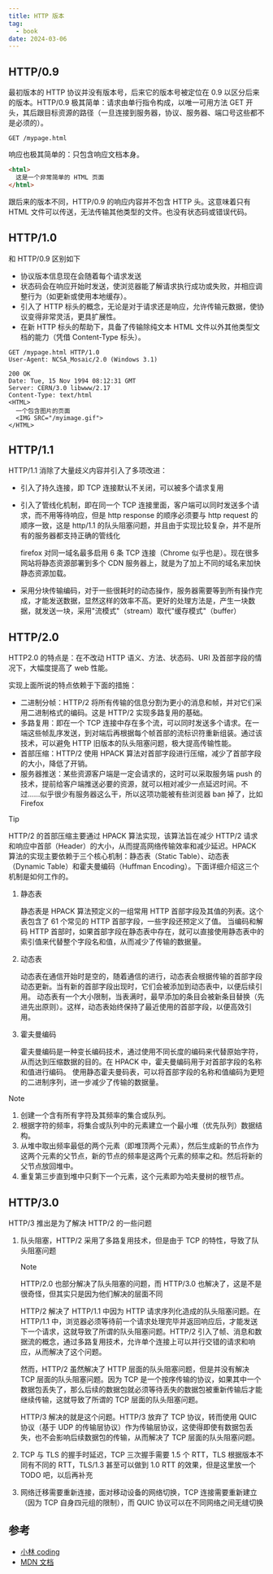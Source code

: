 ```yaml
---
title: HTTP 版本
tag:
  - book
date: 2024-03-06
---
```


## HTTP/0.9

最初版本的 HTTP 协议并没有版本号，后来它的版本号被定位在 0.9 以区分后来的版本。HTTP/0.9 极其简单：请求由单行指令构成，以唯一可用方法 GET 开头，其后跟目标资源的路径（一旦连接到服务器，协议、服务器、端口号这些都不是必须的）。

```http
GET /mypage.html
```

响应也极其简单的：只包含响应文档本身。

```html
<html>
  这是一个非常简单的 HTML 页面
</html>
```

跟后来的版本不同，HTTP/0.9 的响应内容并不包含 HTTP 头。这意味着只有 HTML 文件可以传送，无法传输其他类型的文件。也没有状态码或错误代码。

## HTTP/1.0

和 HTTP/0.9 区别如下

- 协议版本信息现在会随着每个请求发送
- 状态码会在响应开始时发送，使浏览器能了解请求执行成功或失败，并相应调整行为（如更新或使用本地缓存）。
- 引入了 HTTP 标头的概念，无论是对于请求还是响应，允许传输元数据，使协议变得非常灵活，更具扩展性。
- 在新 HTTP 标头的帮助下，具备了传输除纯文本 HTML 文件以外其他类型文档的能力（凭借 Content-Type 标头）。

```http
GET /mypage.html HTTP/1.0
User-Agent: NCSA_Mosaic/2.0 (Windows 3.1)

200 OK
Date: Tue, 15 Nov 1994 08:12:31 GMT
Server: CERN/3.0 libwww/2.17
Content-Type: text/html
<HTML>
  一个包含图片的页面
  <IMG SRC="/myimage.gif">
</HTML>
```

## HTTP/1.1

HTTP/1.1 消除了大量歧义内容并引入了多项改进：

- 引入了持久连接，即 TCP 连接默认不关闭，可以被多个请求复用

- 引入了管线化机制，即在同一个 TCP 连接里面，客户端可以同时发送多个请求，而不用等待响应，但是 http response 的顺序必须要与 http request 的顺序一致，这是 http/1.1 的队头阻塞问题，并且由于实现比较复杂，并不是所有的服务器都支持正确的管线化

  firefox 对同一域名最多启用 6 条 TCP 连接（Chrome 似乎也是）。现在很多网站将静态资源部署到多个 CDN 服务器上，就是为了加上不同的域名来加快静态资源加载。

- 采用分块传输编码，对于一些很耗时的动态操作，服务器需要等到所有操作完成，才能发送数据，显然这样的效率不高。更好的处理方法是，产生一块数据，就发送一块，采用"流模式"（stream）取代"缓存模式"（buffer）

## HTTP/2.0

HTTP2.0 的特点是：在不改动 HTTP 语义、方法、状态码、URI 及首部字段的情况下，大幅度提高了 web 性能。

实现上面所说的特点依赖于下面的措施：

- 二进制分帧：HTTP/2 将所有传输的信息分割为更小的消息和帧，并对它们采用二进制格式的编码。这是 HTTP/2 实现多路复用的基础。
- 多路复用：即在一个 TCP 连接中存在多个流，可以同时发送多个请求。在一端这些帧乱序发送，到对端后再根据每个帧首部的流标识符重新组装。通过该技术，可以避免 HTTP 旧版本的队头阻塞问题，极大提高传输性能。
- 首部压缩：HTTP/2 使用 HPACK 算法对首部字段进行压缩，减少了首部字段的大小，降低了开销。
- 服务器推送：某些资源客户端是一定会请求的，这时可以采取服务端 push 的技术，提前给客户端推送必要的资源，就可以相对减少一点延迟时间。不过……似乎很少有服务器这么干，所以这项功能被有些浏览器 ban 掉了，比如 Firefox

> [!tip]
> HTTP/2 的首部压缩主要通过 HPACK 算法实现，该算法旨在减少 HTTP/2 请求和响应中首部（Header）的大小，从而提高网络传输效率和减少延迟。HPACK 算法的实现主要依赖于三个核心机制：静态表（Static Table）、动态表（Dynamic Table）和霍夫曼编码（Huffman Encoding）。下面详细介绍这三个机制是如何工作的。
>
> 1. 静态表
>
>    静态表是 HPACK 算法预定义的一组常用 HTTP 首部字段及其值的列表。这个表包含了 61 个常见的 HTTP 首部字段，一些字段还预定义了值。
>    当编码和解码 HTTP 首部时，如果首部字段在静态表中存在，就可以直接使用静态表中的索引值来代替整个字段名和值，从而减少了传输的数据量。
>
> 2. 动态表
>
>    动态表在通信开始时是空的，随着通信的进行，动态表会根据传输的首部字段动态更新。当有新的首部字段出现时，它们会被添加到动态表中，以便后续引用。
>    动态表有一个大小限制，当表满时，最早添加的条目会被新条目替换（先进先出原则）。这样，动态表始终保持了最近使用的首部字段，以便高效引用。
>
> 3. 霍夫曼编码
>
>    霍夫曼编码是一种变长编码技术，通过使用不同长度的编码来代替原始字符，从而达到压缩数据的目的。在 HPACK 中，霍夫曼编码用于对首部字段的名称和值进行编码。
>    使用静态霍夫曼码表，可以将首部字段的名称和值编码为更短的二进制序列，进一步减少了传输的数据量。

> [!note]
>
> 1. 创建一个含有所有字符及其频率的集合或队列。
> 1. 根据字符的频率，将集合或队列中的元素建立一个最小堆（优先队列）数据结构。
> 1. 从堆中取出频率最低的两个元素（即堆顶两个元素），然后生成新的节点作为这两个元素的父节点，新的节点的频率是这两个元素的频率之和。然后将新的父节点放回堆中。
> 1. 重复第三步直到堆中只剩下一个元素，这个元素即为哈夫曼树的根节点。

## HTTP/3.0

HTTP/3 推出是为了解决 HTTP/2 的一些问题

1. 队头阻塞，HTTP/2 采用了多路复用技术，但是由于 TCP 的特性，导致了队头阻塞问题

   > [!note]
   >
   > HTTP/2.0 也部分解决了队头阻塞的问题，而 HTTP/3.0 也解决了，这是不是很奇怪，但其实只是因为他们解决的层面不同
   >
   > HTTP/2 解决了 HTTP/1.1 中因为 HTTP 请求序列化造成的队头阻塞问题。在 HTTP/1.1 中，浏览器必须等待前一个请求处理完毕并返回响应后，才能发送下一个请求，这就导致了所谓的队头阻塞问题。HTTP/2 引入了帧、消息和数据流的概念，通过多路复用技术，允许单个连接上可以并行交错的请求和响应，从而解决了这个问题。
   >
   > 然而，HTTP/2 虽然解决了 HTTP 层面的队头阻塞问题，但是并没有解决 TCP 层面的队头阻塞问题。因为 TCP 是一个按序传输的协议，如果其中一个数据包丢失了，那么后续的数据包就必须等待丢失的数据包被重新传输后才能继续传输，这就导致了所谓的 TCP 层面的队头阻塞问题。
   >
   > HTTP/3 解决的就是这个问题。HTTP/3 放弃了 TCP 协议，转而使用 QUIC 协议（基于 UDP 的传输层协议）作为传输层协议，这使得即使有数据包丢失，也不会影响后续数据包的传输，从而解决了 TCP 层面的队头阻塞问题。

1. TCP 与 TLS 的握手时延迟，TCP 三次握手需要 1.5 个 RTT，TLS 根据版本不同有不同的 RTT，TLS/1.3 甚至可以做到 1.0 RTT 的效果，但是这里放一个 TODO 吧，以后再补充

1. 网络迁移需要重新连接，面对移动设备的网络切换，TCP 连接需要重新建立（因为 TCP 自身四元组的限制），而 QUIC 协议可以在不同网络之间无缝切换

## 参考

- [小林 coding](https://www.xiaolincoding.com/network/2_http/http3.html#%E9%98%9F%E5%A4%B4%E9%98%BB%E5%A1%9E)
- [MDN 文档](https://developer.mozilla.org/zh-CN/docs/Web/HTTP/Basics_of_HTTP/Evolution_of_HTTP#http3%E2%80%94%E2%80%94%E5%9F%BA%E4%BA%8E_quic_%E7%9A%84_http)
